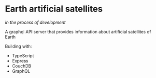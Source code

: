 # Earth artificial satellites

*in the process of development*

A graphql API server that provides information about artificial satellites of Earth

Building with:
- TypeScript
- Express
- CouchDB
- GraphQL
